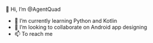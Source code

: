 👋 Hi, I’m @AgentQuad

- 🌱 I’m currently learning Python and Kotlin
- 💞️ I’m looking to collaborate on Android app designing
- 📫 To reach me 



